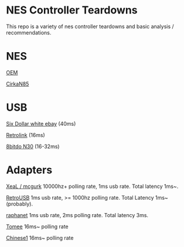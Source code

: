 NES Controller Teardowns
===
This repo is a variety of nes controller teardowns and basic analysis / recommendations.

NES
===

[OEM](https://github.com/alex-ong/NESControllerReviews/blob/master/NES/OEM/OEM.md)

[CirkaN85](https://github.com/alex-ong/NESControllerReviews/blob/master/NES/CirkaN85/CirkaN85.md)

USB
===

[Six Dollar white ebay](https://github.com/alex-ong/NESControllerReviews/blob/master/USB/Six-Dollar-ebay/Six-Dollar-ebay.md) (40ms)

[Retrolink](https://github.com/alex-ong/NESControllerReviews/blob/master/USB/retrolink/Retrolink.md) (16ms)

[8bitdo N30](https://github.com/alex-ong/NESControllerReviews/blob/master/USB/8bitdo_N30/8bitdo_n30.md) (16-32ms)

Adapters
===

[XeaL / mcgurk](https://github.com/alex-ong/LaglessNESUSB) 10000hz+ polling rate, 1ms usb rate. Total latency 1ms~.

[RetroUSB](https://github.com/alex-ong/NESControllerReviews/blob/master/Adapter/Tomee.md) 1ms usb rate, >= 1000hz polling rate. Total Latency 1ms~ (probably).

[raphanet](https://www.raphnet-tech.com/support/advXarch/index.php#latency) 1ms usb rate, 2ms polling rate. Total latency 3ms. 

[Tomee](https://github.com/alex-ong/NESControllerReviews/blob/master/Adapter/Tomee.md)  16ms~ polling rate 

[Chinese1](https://github.com/alex-ong/NESControllerReviews/blob/master/Adapter/Chinese1/Chinese1.md) 16ms~ polling rate




